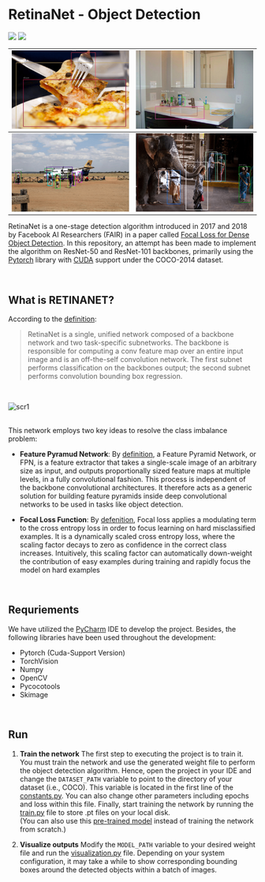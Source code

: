# RetinaNet - Object Detection
<img src="https://badgen.net/badge/Version/1.1/blue?icon=github"> <img src="https://badgen.net/badge/Status/Stable/green?icon=git">
<br/>


| ![scr1](https://github.com/kimiaf1998/Retinanet/blob/master/screenshots/5.png "Detection Result 1") | ![scr2](https://github.com/kimiaf1998/Retinanet/blob/master/screenshots/6.png "Detection Result 2") |
| ------------ | ------------ |
| ![scr4](https://github.com/kimiaf1998/Retinanet/blob/master/screenshots/1.png "Detection Result 3") | ![scr3](https://github.com/kimiaf1998/Retinanet/blob/master/screenshots/3.png "Detection Result 4") |

RetinaNet is a one-stage detection algorithm introduced in 2017 and 2018 by Facebook AI Researchers (FAIR) in a paper called [Focal Loss for Dense Object Detection](https://arxiv.org/abs/1708.02002 "Focal Loss for Dense Object Detection").
In this repository, an attempt has been made to implement the algorithm on ResNet-50 and ResNet-101 backbones, primarily using the [Pytorch](https://pytorch.org/ "Pytorch") library with [CUDA](https://en.wikipedia.org/wiki/CUDA "CUDA") support under the COCO-2014 dataset.

<br>

## What is RETINANET?
According to the [definition](https://tinyurl.com/5bksrrrr "definition"):
> RetinaNet is a single, unified network composed of a backbone network and two task-specific subnetworks. The backbone is responsible for computing a conv feature map over an entire input image and is an off-the-self convolution network. The first subnet performs classification on the backbones output; the second subnet performs convolution bounding box regression.

<br>

 ![scr1](https://pbs.twimg.com/media/D_TF0tjUEAElZkp.jpg "RetinaNet Architecture")

<br>This network employs two key ideas to resolve the class imbalance problem:
- **Feature Pyramud Network**: By [definition](https://paperswithcode.com/method/fpn "definition"), a Feature Pyramid Network, or FPN, is a feature extractor that takes a single-scale image of an arbitrary size as input, and outputs proportionally sized feature maps at multiple levels, in a fully convolutional fashion. This process is independent of the backbone convolutional architectures. It therefore acts as a generic solution for building feature pyramids inside deep convolutional networks to be used in tasks like object detection.


- **Focal Loss Function**:  By [defenition](https://paperswithcode.com/method/focal-loss#:~:text=Focal%20loss%20applies%20a%20modulating,in%20the%20correct%20class%20increases. "defenition"), Focal loss applies a modulating term to the cross entropy loss in order to focus learning on hard misclassified examples. It is a dynamically scaled cross entropy loss, where the scaling factor decays to zero as confidence in the correct class increases. Intuitively, this scaling factor can automatically down-weight the contribution of easy examples during training and rapidly focus the model on hard examples
<br>

## Requriements
We have utilized the [PyCharm](https://www.jetbrains.com/pycharm/ "PyCharm") IDE to develop the project. Besides, the following libraries have been used throughout the development:
- Pytorch (Cuda-Support Version)
- TorchVision
- Numpy
- OpenCV
- Pycocotools
- Skimage
<br>

## Run
1. **Train the network**
The first step to executing the project is to train it. You must train the network and use the generated weight file to perform the object detection algorithm. Hence, open the project in your IDE and change the `DATASET_PATH` variable to point to the directory of your dataset (i.e., COCO). This variable is located in the first line of the [constants.py](https://github.com/kimiaf1998/Retinanet/blob/master/net/utility/constants.py "constants.py"). You can also change other parameters including epochs and loss within this file. Finally, start training the network by running the [train.py](https://github.com/kimiaf1998/Retinanet/blob/master/train.py "train.py") file to store .pt files on your local disk.<br>(You can also use this [pre-trained model](https://google.com "pre-trained model") instead of training the network from scratch.)


2. **Visualize outputs**
Modify the `MODEL_PATH` variable to your desired weight file and run the [visualization.py](https://github.com/kimiaf1998/Retinanet/blob/master/visualization.py "visualization.py") file. Depending on your system configuration, it may take a while to show corresponding bounding boxes around the detected objects within a batch of images.
